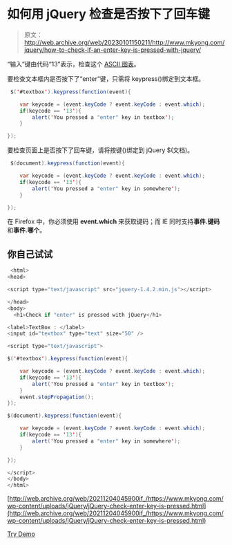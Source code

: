 # 如何用 jQuery 检查是否按下了回车键

> 原文：<http://web.archive.org/web/20230101150211/http://www.mkyong.com/jquery/how-to-check-if-an-enter-key-is-pressed-with-jquery/>

“输入”键由代码“13”表示，检查这个 [ASCII 图表](http://web.archive.org/web/20211204045900/http://www.asciitable.com/)。

要检查文本框内是否按下了“enter”键，只需将 keypress()绑定到文本框。

```java
 $('#textbox').keypress(function(event){

	var keycode = (event.keyCode ? event.keyCode : event.which);
	if(keycode == '13'){
		alert('You pressed a "enter" key in textbox');	
	}

}); 
```

要检查页面上是否按下了回车键，请将按键()绑定到 jQuery $(文档)。

```java
 $(document).keypress(function(event){

	var keycode = (event.keyCode ? event.keyCode : event.which);
	if(keycode == '13'){
		alert('You pressed a "enter" key in somewhere');	
	}

}); 
```

在 Firefox 中，你必须使用 **event.which** 来获取键码；而 IE 同时支持**事件.键码**和**事件.哪个**。

## 你自己试试

```java
 <html>
<head>

<script type="text/javascript" src="jquery-1.4.2.min.js"></script>

</head>
<body>
  <h1>Check if "enter" is pressed with jQuery</h1>

<label>TextBox : </label>
<input id="textbox" type="text" size="50" />

<script type="text/javascript">

$('#textbox').keypress(function(event){

	var keycode = (event.keyCode ? event.keyCode : event.which);
	if(keycode == '13'){
		alert('You pressed a "enter" key in textbox');	
	}
	event.stopPropagation();
});

$(document).keypress(function(event){

	var keycode = (event.keyCode ? event.keyCode : event.which);
	if(keycode == '13'){
		alert('You pressed a "enter" key in somewhere');	
	}

});

</script>
</body>
</html> 
```

[http://web.archive.org/web/20211204045900if_/https://www.mkyong.com/wp-content/uploads/jQuery/jQuery-check-enter-key-is-pressed.html](http://web.archive.org/web/20211204045900if_/https://www.mkyong.com/wp-content/uploads/jQuery/jQuery-check-enter-key-is-pressed.html)

[Try Demo](http://web.archive.org/web/20211204045900/http://www.mkyong.com/wp-content/uploads/jQuery/jQuery-check-enter-key-is-pressed.html)<input type="hidden" id="mkyong-current-postId" value="5238">
